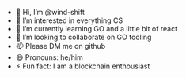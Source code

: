 - 👋 Hi, I’m @wind-shift
- 👀 I’m interested in everything CS
- 🌱 I’m currently learning GO and a little bit of react
- 💞️ I’m looking to collaborate on GO tooling
- 📫 Please DM me on github
- 😄 Pronouns: he/him
- ⚡ Fun fact: I am a blockchain enthousiast

<!---
wind-shift/wind-shift is a ✨ special ✨ repository because its `README.md` (this file) appears on your GitHub profile.
You can click the Preview link to take a look at your changes.
--->
